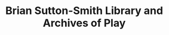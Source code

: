---
layout: repo
title: "Brian Sutton-Smith Library and Archives of Play"
id: 22592
permalink: repos/22592/
---